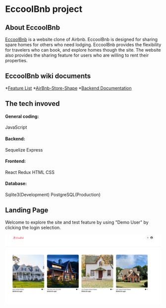 # EccoolBnb project

## About EccoolBnb

[EccoolBnb](https://eccoolbnb.onrender.com) is a website clone of Airbnb. EccoolBnb is designed for sharing spare homes for others who need lodging. EccoolBnb provides the flexibility for travelers who can book, and explore homes though the site.  The website also provides the sharing feature for users who are willing to rent their properties. 

## EccoolBnb wiki documents

*[Feature List](https://github.com/no8cai/EccoolBnb/wiki/Eccoolbnb-features)
*[AirBnb-Store-Shape](https://github.com/no8cai/AirBnB-project/wiki/AirBnb-Store-Shape)
*[Backend Documentation](https://github.com/no8cai/EccoolBnb/wiki/Backend-Documentation)

## The tech invoved

#### General coding:
JavaScript

#### Backend:
Sequelize
Express

#### Frontend:
React
Redux
HTML
CSS

#### Database:
Sqlite3(Development)
PostgreSQL(Production)

## Landing Page

Welcome to explore the site and test feature by using "Demo User" by clicking the login selection. 

![airbnb](images/Eccoolbnb.png)
